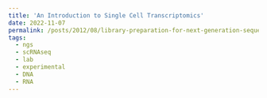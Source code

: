 ```yaml
---
title: 'An Introduction to Single Cell Transcriptomics'
date: 2022-11-07
permalink: /posts/2012/08/library-preparation-for-next-generation-sequencing/
tags:
  - ngs
  - scRNAseq
  - lab
  - experimental
  - DNA
  - RNA
---
```

<style> body {text-align: justify} </style>


